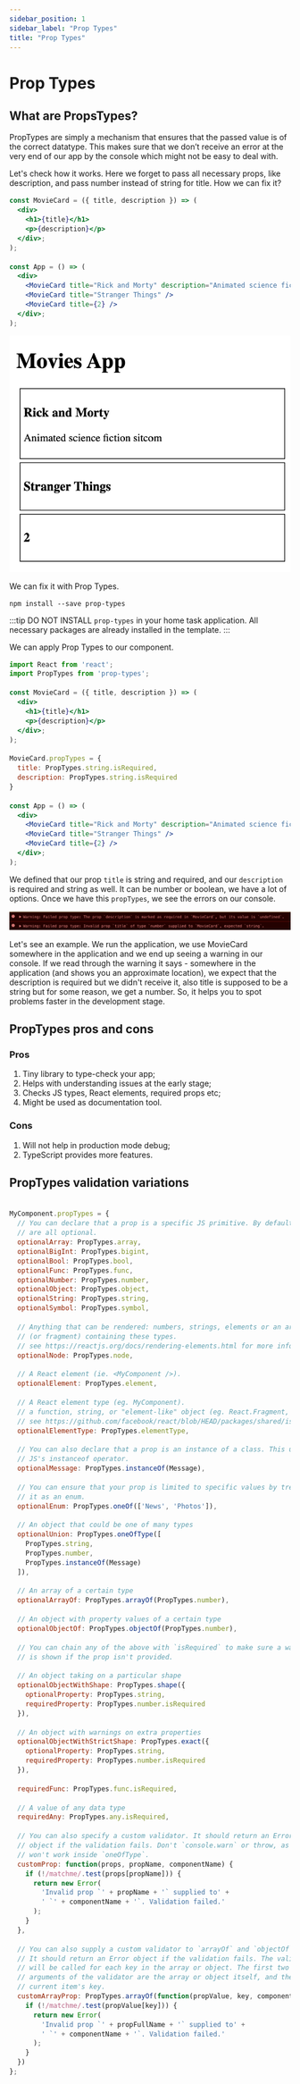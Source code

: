 ```yaml
---
sidebar_position: 1
sidebar_label: "Prop Types"
title: "Prop Types"
---
```


# Prop Types

## What are PropsTypes?

PropTypes are simply a mechanism that ensures that the passed value is of the correct datatype. This makes sure that we don’t receive an error at the very end of our app by the console which might not be easy to deal with.

Let's check how it works. Here we forget to pass all necessary props, like description, and pass number instead of string for title. How we can fix it?

```jsx
const MovieCard = ({ title, description }) => (
  <div>
    <h1>{title}</h1>
    <p>{description}</p>
  </div>;
);

const App = () => (
  <div>
    <MovieCard title="Rick and Morty" description="Animated science fiction sitcom" />
    <MovieCard title="Stranger Things" />
    <MovieCard title={2} />
  </div>;
);
```

![Movies App](images/movies-app.png)

We can fix it with Prop Types.

```http request
npm install --save prop-types
```

:::tip
DO NOT INSTALL `prop-types` in your home task application. All necessary packages are already installed in the template.
:::

We can apply Prop Types to our component.

```jsx
import React from 'react';
import PropTypes from 'prop-types';

const MovieCard = ({ title, description }) => (
  <div>
    <h1>{title}</h1>
    <p>{description}</p>
  </div>;
);

MovieCard.propTypes = {
  title: PropTypes.string.isRequired,
  description: PropTypes.string.isRequired
}

const App = () => (
  <div>
    <MovieCard title="Rick and Morty" description="Animated science fiction sitcom" />
    <MovieCard title="Stranger Things" />
    <MovieCard title={2} />
  </div>;
);
```

We defined that our prop `title` is string and required, and our `description` is required and string as well.
It can be number or boolean, we have a lot of options.
Once we have this `propTypes`, we see the errors on our console.

![Prop Types](images/prop-types.png)

Let's see an example. We run the application, we use MovieCard somewhere in the application and we end up seeing a warning in our console. If we read through the warning it says - somewhere in the application (and shows you an approximate location), we expect that the description is required but we didn't receive it, also title is supposed to be a string but for some reason, we get a number. So, it helps you to spot problems faster in the development stage.

## PropTypes pros and cons

### Pros

1. Tiny library to type-check your app;
2. Helps with understanding issues at the early stage;
3. Checks JS types, React elements, required props etc;
4. Might be used as documentation tool.

### Cons
1. Will not help in production mode debug;
2. TypeScript provides more features.

## PropTypes validation variations

```js

MyComponent.propTypes = {
  // You can declare that a prop is a specific JS primitive. By default, these
  // are all optional.
  optionalArray: PropTypes.array,
  optionalBigInt: PropTypes.bigint,
  optionalBool: PropTypes.bool,
  optionalFunc: PropTypes.func,
  optionalNumber: PropTypes.number,
  optionalObject: PropTypes.object,
  optionalString: PropTypes.string,
  optionalSymbol: PropTypes.symbol,

  // Anything that can be rendered: numbers, strings, elements or an array
  // (or fragment) containing these types.
  // see https://reactjs.org/docs/rendering-elements.html for more info
  optionalNode: PropTypes.node,

  // A React element (ie. <MyComponent />).
  optionalElement: PropTypes.element,

  // A React element type (eg. MyComponent).
  // a function, string, or "element-like" object (eg. React.Fragment, Suspense, etc.)
  // see https://github.com/facebook/react/blob/HEAD/packages/shared/isValidElementType.js
  optionalElementType: PropTypes.elementType,

  // You can also declare that a prop is an instance of a class. This uses
  // JS's instanceof operator.
  optionalMessage: PropTypes.instanceOf(Message),

  // You can ensure that your prop is limited to specific values by treating
  // it as an enum.
  optionalEnum: PropTypes.oneOf(['News', 'Photos']),

  // An object that could be one of many types
  optionalUnion: PropTypes.oneOfType([
    PropTypes.string,
    PropTypes.number,
    PropTypes.instanceOf(Message)
  ]),

  // An array of a certain type
  optionalArrayOf: PropTypes.arrayOf(PropTypes.number),

  // An object with property values of a certain type
  optionalObjectOf: PropTypes.objectOf(PropTypes.number),

  // You can chain any of the above with `isRequired` to make sure a warning
  // is shown if the prop isn't provided.

  // An object taking on a particular shape
  optionalObjectWithShape: PropTypes.shape({
    optionalProperty: PropTypes.string,
    requiredProperty: PropTypes.number.isRequired
  }),

  // An object with warnings on extra properties
  optionalObjectWithStrictShape: PropTypes.exact({
    optionalProperty: PropTypes.string,
    requiredProperty: PropTypes.number.isRequired
  }),

  requiredFunc: PropTypes.func.isRequired,

  // A value of any data type
  requiredAny: PropTypes.any.isRequired,

  // You can also specify a custom validator. It should return an Error
  // object if the validation fails. Don't `console.warn` or throw, as this
  // won't work inside `oneOfType`.
  customProp: function(props, propName, componentName) {
    if (!/matchme/.test(props[propName])) {
      return new Error(
        'Invalid prop `' + propName + '` supplied to' +
        ' `' + componentName + '`. Validation failed.'
      );
    }
  },

  // You can also supply a custom validator to `arrayOf` and `objectOf`.
  // It should return an Error object if the validation fails. The validator
  // will be called for each key in the array or object. The first two
  // arguments of the validator are the array or object itself, and the
  // current item's key.
  customArrayProp: PropTypes.arrayOf(function(propValue, key, componentName, location, propFullName) {
    if (!/matchme/.test(propValue[key])) {
      return new Error(
        'Invalid prop `' + propFullName + '` supplied to' +
        ' `' + componentName + '`. Validation failed.'
      );
    }
  })
};
```
